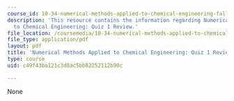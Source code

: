 ```yaml
---
course_id: 10-34-numerical-methods-applied-to-chemical-engineering-fall-2015
description: 'This resource contains the information regarding Numerical Methods Applied
  to Chemical Engineering: Quiz 1 Review.'
file_location: /coursemedia/10-34-numerical-methods-applied-to-chemical-engineering-fall-2015/c49f43ba121c3d8ac5bb82252112b90c_MIT10_34F15_ReviewQuiz1.pdf
file_type: application/pdf
layout: pdf
title: 'Numerical Methods Applied to Chemical Engineering: Quiz 1 Review'
type: course
uid: c49f43ba121c3d8ac5bb82252112b90c

---
```

None